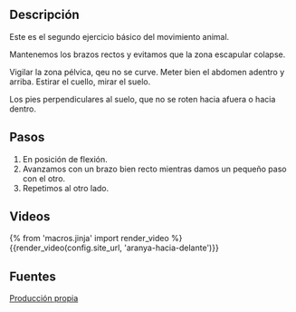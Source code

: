 ## Descripción

Este es el segundo ejercicio básico del movimiento animal.

Mantenemos los brazos rectos y evitamos que la zona escapular colapse.

Vigilar la zona pélvica, qeu no se curve. Meter bien el abdomen adentro y arriba. Estirar el cuello, mirar el suelo.

Los pies perpendiculares al suelo, que no se roten hacia afuera o hacia dentro.

## Pasos

1. En posición de flexión.
2. Avanzamos con un brazo bien recto mientras damos un pequeño paso con el otro.
3. Repetimos al otro lado.

## Videos

{% from 'macros.jinja' import render_video %}
{{render_video(config.site_url, 'aranya-hacia-delante')}}

## Fuentes

[Producción propia]({{config.site_url}})
